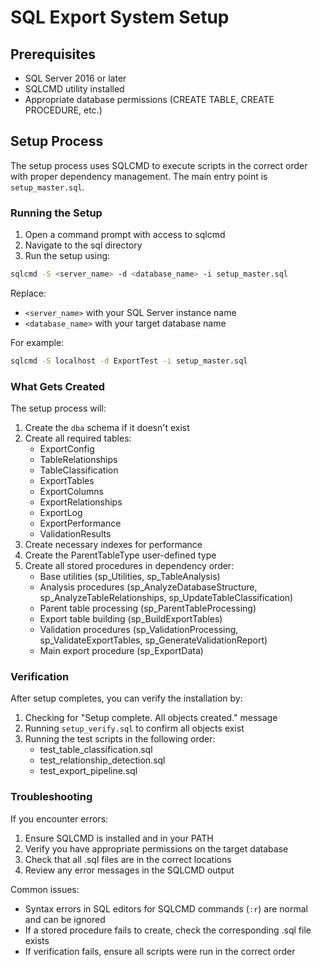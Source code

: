 # SQL Export System Setup

## Prerequisites
- SQL Server 2016 or later
- SQLCMD utility installed
- Appropriate database permissions (CREATE TABLE, CREATE PROCEDURE, etc.)

## Setup Process

The setup process uses SQLCMD to execute scripts in the correct order with proper dependency management. The main entry point is `setup_master.sql`.

### Running the Setup

1. Open a command prompt with access to sqlcmd
2. Navigate to the sql directory
3. Run the setup using:
```bash
sqlcmd -S <server_name> -d <database_name> -i setup_master.sql
```

Replace:
- `<server_name>` with your SQL Server instance name
- `<database_name>` with your target database name

For example:
```bash
sqlcmd -S localhost -d ExportTest -i setup_master.sql
```

### What Gets Created

The setup process will:
1. Create the `dba` schema if it doesn't exist
2. Create all required tables:
   - ExportConfig
   - TableRelationships
   - TableClassification
   - ExportTables
   - ExportColumns
   - ExportRelationships
   - ExportLog
   - ExportPerformance
   - ValidationResults
3. Create necessary indexes for performance
4. Create the ParentTableType user-defined type
5. Create all stored procedures in dependency order:
   - Base utilities (sp_Utilities, sp_TableAnalysis)
   - Analysis procedures (sp_AnalyzeDatabaseStructure, sp_AnalyzeTableRelationships, sp_UpdateTableClassification)
   - Parent table processing (sp_ParentTableProcessing)
   - Export table building (sp_BuildExportTables)
   - Validation procedures (sp_ValidationProcessing, sp_ValidateExportTables, sp_GenerateValidationReport)
   - Main export procedure (sp_ExportData)

### Verification

After setup completes, you can verify the installation by:
1. Checking for "Setup complete. All objects created." message
2. Running `setup_verify.sql` to confirm all objects exist
3. Running the test scripts in the following order:
   - test_table_classification.sql
   - test_relationship_detection.sql
   - test_export_pipeline.sql

### Troubleshooting

If you encounter errors:
1. Ensure SQLCMD is installed and in your PATH
2. Verify you have appropriate permissions on the target database
3. Check that all .sql files are in the correct locations
4. Review any error messages in the SQLCMD output

Common issues:
- Syntax errors in SQL editors for SQLCMD commands (`:r`) are normal and can be ignored
- If a stored procedure fails to create, check the corresponding .sql file exists
- If verification fails, ensure all scripts were run in the correct order